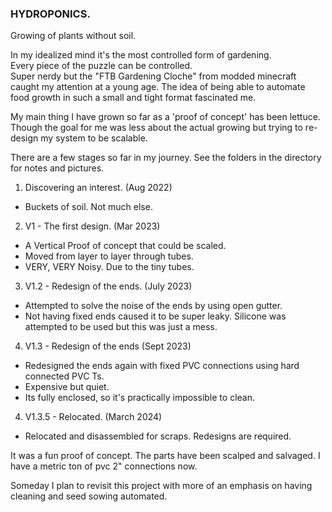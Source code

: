 ### HYDROPONICS.

Growing of plants without soil.

In my idealized mind it's the most controlled form of gardening.  
Every piece of the puzzle can be controlled.  
Super nerdy but the "FTB Gardening Cloche" from modded minecraft caught my attention at a young age. The idea of being
able to automate food growth in such a small and tight format fascinated me.

My main thing I have grown so far as a 'proof of concept' has been lettuce.  
Though the goal for me was less about the actual growing but trying to re-design my system to be scalable.

There are a few stages so far in my journey. See the folders in the directory for notes and pictures.

1) Discovering an interest. (Aug 2022)
- Buckets of soil. Not much else.
2) V1 - The first design. (Mar 2023)
- A Vertical Proof of concept that could be scaled. 
- Moved from layer to layer through tubes. 
- VERY, VERY Noisy. Due to the tiny tubes.
3) V1.2 - Redesign of the ends. (July 2023)
- Attempted to solve the noise of the ends by using open gutter.
- Not having fixed ends caused it to be super leaky. Silicone was attempted to be used but this was just a mess.
4) V1.3 - Redesign of the ends (Sept 2023)
- Redesigned the ends again with fixed PVC connections using hard connected PVC Ts. 
- Expensive but quiet.
- Its fully enclosed, so it's practically impossible to clean.
4) V1.3.5 - Relocated. (March 2024)
- Relocated and disassembled for scraps. Redesigns are required.

It was a fun proof of concept. The parts have been scalped and salvaged. I have a metric ton of pvc 2" connections now.

Someday I plan to revisit this project with more of an emphasis on having cleaning and seed sowing automated.